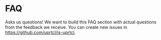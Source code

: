 # FAQ

Asks us questions! We want to build this FAQ section with actual questions from the feedback we receive. You can create new issues in https://github.com/uprtcl/js-uprtcl.